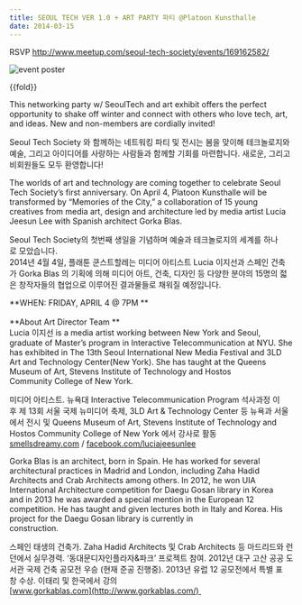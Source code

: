 ```yaml
---
title: SEOUL TECH VER 1.0 + ART PARTY 파티 @Platoon Kunsthalle
date: 2014-03-15
---
```


RSVP <http://www.meetup.com/seoul-tech-society/events/169162582/>

![event poster]({{images}}/birthday-party-poster.jpg)

{{fold}}

This networking party w/ SeoulTech and art exhibit offers the perfect
opportunity to shake off winter and connect with others who love tech,
art, and ideas. New and non-members are cordially invited!

Seoul Tech Society 와 함께하는 네트워킹 파티 및 전시는 봄을 맞이해
테크놀로지와 예술, 그리고 아이디어를 사랑하는 사람들과 함께할 기회를
마련합니다. 새로운, 그리고 비회원들도 모두 환영합니다!

The worlds of art and technology are coming together to celebrate Seoul
Tech Society’s first anniversary. On April 4, Platoon Kunsthalle will be
transformed by “Memories of the City,” a collaboration of 15 young
creatives from media art, design and architecture led by media
artist Lucia Jeesun Lee with Spanish architect Gorka Blas. 

Seoul Tech Society의 첫번째 생일을 기념하며 예술과 테크놀로지의 세계를
하나로 모았습니다.  \
2014년 4월 4일, 플래툰 쿤스트할레는 미디어 아티스트 Lucia 이지선과
스페인 건축가 Gorka Blas 의 기획에 의해 미디어 아트, 건축, 디자인 등
다양한 분야의 15명의 젋은 창작자들의 협업으로 이루어진 결과물들로 채워질
예정입니다.

**WHEN: FRIDAY, APRIL 4 @ 7PM **\
  \
**About Art Director Team **\
Lucia 이지선 is a media artist working between New York and Seoul,
graduate of Master’s program in Interactive Telecommunication at NYU.
She has exhibited in The 13th Seoul International New Media Festival and
3LD Art and Technology Center(New York). She has taught at the Queens
Museum of Art, Stevens Institute of Technology and Hostos
Community College of New York. 

미디어 아티스트. 뉴욕대 Interactive Telecommunication Program 석사과정
이후 제 13회 서울 국제 뉴미디어 축제, 3LD Art & Technology Center 등
뉴욕과 서울에서 전시 및 Queens Museum of Art, Stevens Institute of
Technology and Hostos Community College of New York 에서 강사로 활동 \
[smellsdreamy.com](http://smellsdreamy.com/) / [facebook.com/luciajeesunlee](http://facebook.com/luciajeesunlee)

Gorka Blas is an architect, born in Spain. He has worked for several
architectural practices in Madrid and London, including Zaha Hadid
Architects and Crab Architects among others. In 2012, he won UIA
International Architecture competition for Daegu Gosan library in Korea
and in 2013 he was awarded a special mention in the European 12
competition. He has taught and given lectures both in Italy and Korea.
His project for the Daegu Gosan library is currently in  \
construction.

스페인 태생의 건축가. Zaha Hadid Architects 및 Crab Architects 등
마드리드와 런던에서 실무경력. ‘동대문디자인플라자&파크’ 프로젝트 참여.
2012년 대구 고산 공공 도서관 국제 건축 공모전 우승 (현재 준공 진행중).
2013년 유럽 12 공모전에서 특별 표창 수상. 이태리 및 한국에서 강의 \
[www.gorkablas.com](http://www.gorkablas.com/) 


